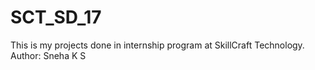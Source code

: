 # SCT_SD_17
This is my projects done in internship program at SkillCraft Technology.
Author: Sneha K S

